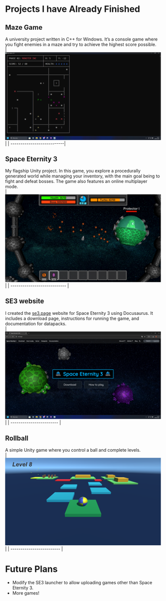 # Projects I have Already Finished

## Maze Game
A university project written in C++ for Windows. It’s a console game where you fight enemies in a maze and try to achieve the highest score possible.  
| ![Maze Game](mazegame.png) |
| ---------------------------|

## Space Eternity 3
My flagship Unity project. In this game, you explore a procedurally generated world while managing your inventory, with the main goal being to fight and defeat bosses. The game also features an online multiplayer mode.  
| ![Space Eternity 3](se3.png) |
| ---------------------------- |

## SE3 website
I created the [se3.page](https://se3.page/) website for Space Eternity 3 using Docusaurus. It includes a download page, instructions for running the game, and documentation for datapacks.  
| ![se3.page](se3page.png) |
| ------------------------ |

## Rollball
A simple Unity game where you control a ball and complete levels.  
| ![Rollball](rollball.png) |
| ------------------------- |

# Future Plans
- Modify the SE3 launcher to allow uploading games other than Space Eternity 3.
- More games!

